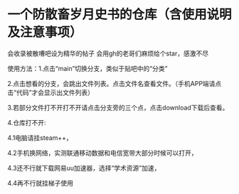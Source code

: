 # 一个防散畜岁月史书的仓库（含使用说明及注意事项）

会收录被散嘈吧设为精华的帖子
会用gh的老哥们麻烦给个star，感激不尽

使用方法：1.点击“main”切换分支，类似于贴吧中的“分类”

2.点击想看的分支，会跳出文件列表。点击文件名查看文件。（手机APP端请点击“代码”才会显示出文件列表）

3.若部分文件打不开打不开请点击分支旁的三个点，点击download下载后查看。

4.仓库打不开:

4.1电脑请挂steam++，

4.2手机换网络，实测联通移动数据和电信宽带大部分时候可以打开，

4.3还不行就下载网易uu加速器，选择“学术资源”加速，

4.4再不行就挂梯子使用